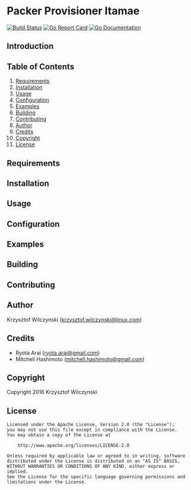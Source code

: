 # Packer Provisioner Itamae

[![Build Status](https://api.travis-ci.org/kwilczynski/packer-provisioner-itamae-local.png)](https://travis-ci.org/kwilczynski/packer-provisioner-itamae-local)
[![Go Report Card](http://goreportcard.com/badge/kwilczynski/packer-provisioner-itamae-local)](http://goreportcard.com/report/kwilczynski/packer-provisioner-itamae-local)
[![Go Documentation](https://godoc.org/github.com/kwilczynski/packer-provisioner-itamae-local?status.png)](https://godoc.org/github.com/kwilczynski/packer-provisioner-itamae-local)

## Introduction

## Table of Contents

1. [Requirements](#requirements)
2. [Installation](#installation)
3. [Usage](#usage)
4. [Configuration](#configuration)
5. [Examples](#examples)
6. [Building](#building)
7. [Contributing](#contributing)
8. [Author](#author)
9. [Credits](#credits)
10. [Copyright](#copyright)
11. [License](#license)

## Requirements

## Installation

## Usage

## Configuration

## Examples

## Building

## Contributing

## Author

Krzysztof Wilczynski (<krzysztof.wilczynski@linux.com>)

## Credits

- Ryota Arai (<ryota.arai@gmail.com>)
- Mitchell Hashimoto (<mitchell.hashimoto@gmail.com>)

## Copyright

Copyright 2016 Krzysztof Wilczynski

## License

```text
Licensed under the Apache License, Version 2.0 (the "License");
you may not use this file except in compliance with the License.
You may obtain a copy of the License at

    http://www.apache.org/licenses/LICENSE-2.0

Unless required by applicable law or agreed to in writing, software
distributed under the License is distributed on an "AS IS" BASIS,
WITHOUT WARRANTIES OR CONDITIONS OF ANY KIND, either express or implied.
See the License for the specific language governing permissions and
limitations under the License.
```
